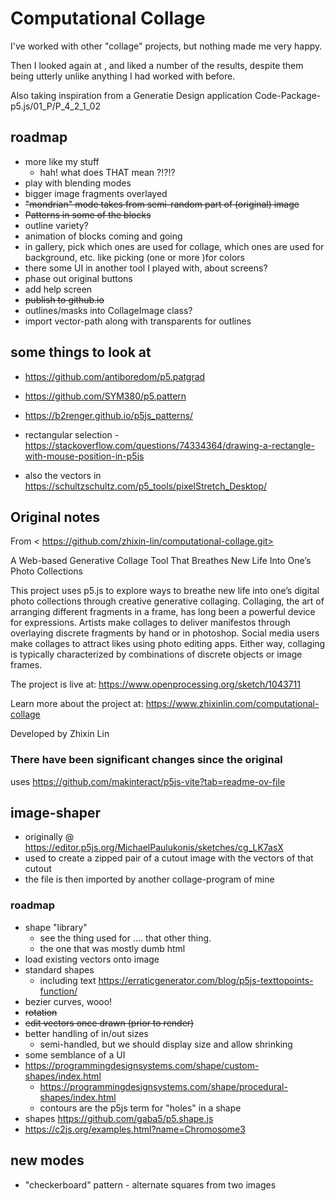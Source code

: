 # Computational Collage

I've worked with other "collage" projects, but nothing made me very happy.

Then I looked again at , and liked a number of the results, despite them being utterly unlike anything I had worked with before.

Also taking inspiration from a Generatie Design application Code-Package-p5.js/01_P/P_4_2_1_02

## roadmap

- more like my stuff
  - hah! what does THAT mean ?!?!?
- play with blending modes
- bigger image fragments overlayed
- ~~"mondrian" mode takes from semi-random part of (original) image~~
- ~~Patterns in some of the blocks~~
- outline variety?
- animation of blocks coming and going
- in gallery, pick which ones are used for collage, which ones are used for background, etc. like picking (one or more )for colors
- there some UI in another tool I played with, about screens?
- phase out original buttons
- add help screen
- ~~publish to github.io~~
- outlines/masks into CollageImage class?
- import vector-path along with transparents for outlines

## some things to look at

- <https://github.com/antiboredom/p5.patgrad>
- <https://github.com/SYM380/p5.pattern>
- <https://b2renger.github.io/p5js_patterns/>

- rectangular selection - https://stackoverflow.com/questions/74334364/drawing-a-rectangle-with-mouse-position-in-p5js
- also the vectors in https://schultzschultz.com/p5_tools/pixelStretch_Desktop/


## Original notes 

From < https://github.com/zhixin-lin/computational-collage.git>

A Web-based Generative Collage Tool That Breathes New Life Into One’s Photo Collections


This project uses p5.js to explore ways to breathe new life into one’s digital photo collections through creative generative collaging. Collaging, the art of arranging different fragments in a frame, has long been a powerful device for expressions. Artists make collages to deliver manifestos through overlaying discrete fragments by hand or in photoshop. Social media users make collages to attract likes using photo editing apps. Either way, collaging is typically characterized by combinations of discrete objects or image frames.


The project is live at: https://www.openprocessing.org/sketch/1043711

Learn more about the project at: https://www.zhixinlin.com/computational-collage

Developed by Zhixin Lin

### There have been significant changes since the original

uses https://github.com/makinteract/p5js-vite?tab=readme-ov-file


## image-shaper

- originally @ https://editor.p5js.org/MichaelPaulukonis/sketches/cg_LK7asX
- used to create a zipped pair of a cutout image with the vectors of that cutout
- the file is then imported by another collage-program of mine

### roadmap

- shape "library"
  - see the thing used for .... that other thing.
  - the one that was mostly dumb html
- load existing vectors onto image
- standard shapes
  - including text <https://erraticgenerator.com/blog/p5js-texttopoints-function/>
- bezier curves, wooo!
- ~~rotation~~
- ~~edit vectors once drawn (prior to render)~~
- better handling of in/out sizes
  - semi-handled, but we should display size and allow shrinking
- some semblance of a UI
- https://programmingdesignsystems.com/shape/custom-shapes/index.html
  - https://programmingdesignsystems.com/shape/procedural-shapes/index.html
  - contours are the p5js term for "holes" in a shape
- shapes https://github.com/gaba5/p5.shape.js
- https://c2js.org/examples.html?name=Chromosome3

## new modes

- "checkerboard" pattern - alternate squares from two images
